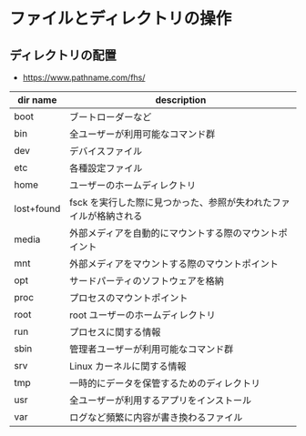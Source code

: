 # ファイルとディレクトリの操作

## ディレクトリの配置
- https://www.pathname.com/fhs/

|dir name|description|
|---|---|
|boot|ブートローダーなど|
|bin|全ユーザーが利用可能なコマンド群|
|dev|デバイスファイル|
|etc|各種設定ファイル|
|home|ユーザーのホームディレクトリ|
|lost+found|fsck を実行した際に見つかった、参照が失われたファイルが格納される|
|media|外部メディアを自動的にマウントする際のマウントポイント|
|mnt|外部メディアをマウントする際のマウントポイント|
|opt|サードパーティのソフトウェアを格納|
|proc|プロセスのマウントポイント|
|root|root ユーザーのホームディレクトリ|
|run|プロセスに関する情報|
|sbin|管理者ユーザーが利用可能なコマンド群|
|srv|Linux カーネルに関する情報|
|tmp|一時的にデータを保管するためのディレクトリ|
|usr|全ユーザーが利用するアプリをインストール|
|var|ログなど頻繁に内容が書き換わるファイル|
